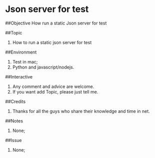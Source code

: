 # Json server for test

##Objective
  How run a static Json server for test

##Topic
1. How to run a static json server for test


##Environment
1. Test in mac;
2. Python and javascript/nodejs.

##Interactive
1. Any comment and advice are welcome.
2. If you want add Topic, please just tell me.

##Credits
1. Thanks for all the guys who share their knowledge and time in net.

##Notes
1. None;

##Issue
1. None;
